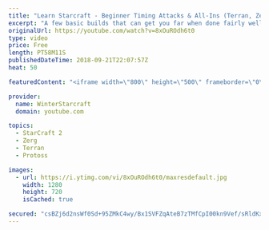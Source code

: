 ```yaml
---
title: "Learn Starcraft - Beginner Timing Attacks & All-Ins (Terran, Zerg & Protoss)"
excerpt: "A few basic builds that can get you far when done fairly well. Also important is how not to overextend and lose everything."
originalUrl: https://youtube.com/watch?v=8xOuROdh6t0
type: video
price: Free
length: PT58M11S
publishedDateTime: 2018-09-21T22:07:57Z
heat: 50

featuredContent: "<iframe width=\"800\" height=\"500\" frameborder=\"0\" src=\"https://www.youtube.com/embed/8xOuROdh6t0\" allow=\"accelerometer; autoplay; encrypted-media; gyroscope; picture-in-picture\" allowfullscreen></iframe>"

provider:
  name: WinterStarcraft
  domain: youtube.com

topics:
  - StarCraft 2
  - Zerg
  - Terran
  - Protoss

images:
  - url: https://i.ytimg.com/vi/8xOuROdh6t0/maxresdefault.jpg
    width: 1280
    height: 720
    isCached: true

secured: "csBZj6d2nsWf0Sd+95ZMkC4wy/Bx1SVFZqAteB7zTMfCpI00kn9Vef/sRldKxHGBsYKiknWBbtDnKJcF16qc3o4IBiw0wYIK/4JrirvntHidyNYnqwXwaVfaEO/RTzlBQN1UbEb2vY1icu9h8qIHqX87C8fBlH9HfZW4/b5m6KssKC9zOy3b++e5Sc7I/uOJTRx+Ssy4t2evFUDdNM+Pnodan8UkHnfuGAuJZww4RAitsJmIXArv1gQk2ipgyLbs/RG3bolx8WDLFk7HWIJlcLRCW8Q74UJfBzJVe3hIKGU2OVU9dWNwzkc4M+FkRRyvg+zwGnYRDBHbNyuKncP4u1l4f4j3BqbCkMcq/WT8xmfr6/HtsfIsmSu7eSFT3tTCOZwqn2kJ49K1g0rPCjqwwVyGPXPmyunuSi0cp9fH+IU=;ZS90E9C8dxE7/slXFjDLpA=="
---
```


